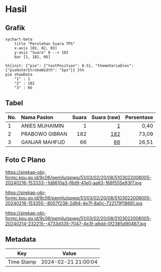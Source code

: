 # Hasil

## Grafik

```mermaid
xychart-beta
    title "Perolehan Suara TPS"
    x-axis [01, 02, 03]
    y-axis "Suara" 0 --> 182
    bar [1, 182, 66]
```

```mermaid
%%{init: {"pie": {"textPosition": 0.5}, "themeVariables": {"pieOuterStrokeWidth": "5px"}} }%%
pie showData
    "1" : 1
    "2" : 182
    "3" : 66
```

## Tabel

| No. | Nama Paslon    | Suara | Suara (raw) | Persentase |
|:--- |:-------------- | -----:| -----------:| ----------:|
| 1   | ANIES MUHAIMIN | 1     | [1][p-1]    | 0,40       |
| 2   | PRABOWO GIBRAN | 182   | [182][p-2]  | 73,09      |
| 3   | GANJAR MAHFUD  | 66    | [66][p-3]   | 26,51      |


[p-1]: https://github.com/gigit-pemilu/pemilu-2024-51-bali/blob/main/pilpres/hitung-suara/sub/51-bali/sub/03-badung/sub/02-mengwi/sub/2008-baha/sub/005-tps/sub/paslon-1.txt
[p-2]: https://github.com/gigit-pemilu/pemilu-2024-51-bali/blob/main/pilpres/hitung-suara/sub/51-bali/sub/03-badung/sub/02-mengwi/sub/2008-baha/sub/005-tps/sub/paslon-2.txt
[p-3]: https://github.com/gigit-pemilu/pemilu-2024-51-bali/blob/main/pilpres/hitung-suara/sub/51-bali/sub/03-badung/sub/02-mengwi/sub/2008-baha/sub/005-tps/sub/paslon-3.txt

## Foto C Plano

https://sirekap-obj-formc.kpu.go.id/9c06/pemilu/ppwp/51/03/02/20/08/5103022008005-20240216-153333--1d8610a3-f8d9-41e0-aa63-168f555e93f7.jpg

https://sirekap-obj-formc.kpu.go.id/9c06/pemilu/ppwp/51/03/02/20/08/5103022008005-20240216-153355--8057f238-2d94-4e7f-8a0c-722179f18661.jpg

https://sirekap-obj-formc.kpu.go.id/9c06/pemilu/ppwp/51/03/02/20/08/5103022008005-20240214-232215--4733d335-7047-4e3f-a6dd-0f2385d90467.jpg


## Metadata

| Key        | Value               |
| ---------- | ------------------- |
| Time Stamp | 2024-02-21 21:00:04 |



